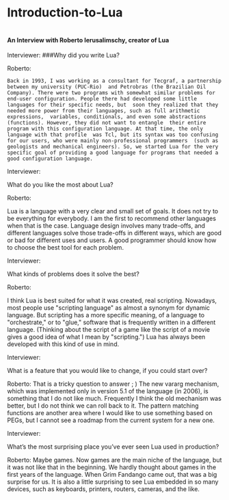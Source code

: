 # Introduction-to-Lua


```python

```

#### An Interview with Roberto Ierusalimschy, creator of Lua
Interviewer:
###Why did you write Lua?

Roberto:

`Back in 1993, I was working as a consultant for Tecgraf, a partnership between my university (PUC-Rio) 
and Petrobras (the Brazilian Oil Company). There were two programs with somewhat similar problems for 
end-user configuration. People there had developed some little languages for their specific needs, but 
soon they realized that they needed more power from their languages, such as full arithmetic expressions, 
variables, conditionals, and even some abstractions (functions). However, they did not want to entangle 
their entire program with this configuration language. At that time, the only language with that profile 
was Tcl, but its syntax was too confusing for our users, who were mainly non-professional programmers 
(such as geologists and mechanical engineers). So, we started Lua for the very specific goal of providing
a good language for programs that needed a good configuration language.`

Interviewer:

What do you like the most about Lua?

Roberto:

Lua is a language with a very clear and small set of goals. It does not try to be everything for everybody. 
I am the first to recommend other languages when that is the case. Language design involves many trade-offs, 
and different languages solve those trade-offs in different ways, which are good or bad for different uses 
and users. A good programmer should know how to choose the best tool for each problem.

Interviewer:

What kinds of problems does it solve the best?

Roberto:

I think Lua is best suited for what it was created, real scripting. Nowadays, most people use "scripting language"
as almost a synonym for dynamic language. But scripting has a more specific meaning, of a language to 
"orchestrate," or to "glue," software that is frequently written in a different language. 
(Thinking about the script of a game like the script of a movie gives a good idea of what I mean by "scripting.")
Lua has always been developed with this kind of use in mind.

Interviewer:

What is a feature that you would like to change, if you could start over?

Roberto:
That is a tricky question to answer ; ) The new vararg mechanism, which was implemented only in version 5.1 of
the language (in 2006), is something that I do not like much. Frequently I think the old mechanism was better, 
but I do not think we can roll back to it. The pattern matching functions are another area where I would like to
use something based on PEGs, but I cannot see a roadmap from the current system for a new one.

Interviewer:

What’s the most surprising place you’ve ever seen Lua used in production?

Roberto:
Maybe games. Now games are the main niche of the language, but it was not like that in the beginning. We hardly 
thought about games in the first years of the language. When Grim Fandango came out, that was a big surprise for 
us. It is also a little surprising to see Lua embedded in so many devices, such as keyboards, printers, routers,
cameras, and the like.

```python

```
